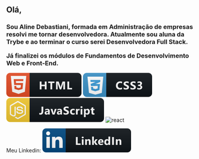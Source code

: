 <h2>Olá,</h2>

<h3>Sou Aline Debastiani, formada em Administração de empresas resolvi me tornar desenvolvedora.
Atualmente sou aluna da Trybe e ao terminar o curso serei Desenvolvedora Full Stack.

Já finalizei os módulos de Fundamentos de Desenvolvimento Web e Front-End.
</h3>

<img src="https://github.com/MikeCodesDotNET/ColoredBadges/raw/master/svg/dev/languages/html.svg" alt="html">
<img src="https://github.com/MikeCodesDotNET/ColoredBadges/raw/master/svg/dev/languages/css3.svg" alt="css3">
<img src="https://github.com/MikeCodesDotNET/ColoredBadges/raw/master/svg/dev/languages/js.svg" alt="js">
<img src="https://pt-br.reactjs.org/" alt="react">

Meu Linkedin:
<a href="https://www.linkedin.com/in/aline-debastiani/">
<img src="https://github.com/MikeCodesDotNET/ColoredBadges/raw/master/svg/social/linkedin.svg" alt="linkedin">
</a>
